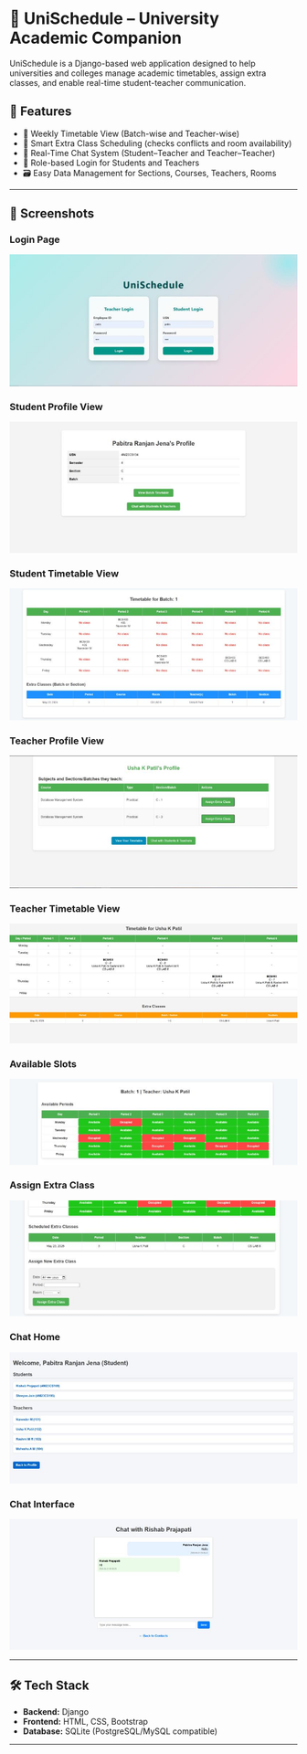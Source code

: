 # 📅 UniSchedule – University Academic Companion

UniSchedule is a Django-based web application designed to help universities and colleges manage academic timetables, assign extra classes, and enable real-time student-teacher communication.

## 🚀 Features

- 📆 Weekly Timetable View (Batch-wise and Teacher-wise)
- 🧠 Smart Extra Class Scheduling (checks conflicts and room availability)
- 💬 Real-Time Chat System (Student–Teacher and Teacher–Teacher)
- 🔐 Role-based Login for Students and Teachers
- 🗃️ Easy Data Management for Sections, Courses, Teachers, Rooms

---

## 🎥 Screenshots

### Login Page
![Login Page](images/login.jpeg)

### Student Profile View
![Student Profile](images/studentprofile.jpeg)

### Student Timetable View
![Batch Timetable View](images/studenttimetable.jpeg)

### Teacher Profile View
![Teacher Profile](images/teacherprofile.jpeg)

### Teacher Timetable View
![Teacher Timetable View](images/teachertimetable.jpeg)

### Available Slots
![Availabe slots for extra class](images/availableslots.jpeg)

### Assign Extra Class
![Extra Class](images/extraclassassignment.jpeg)

### Chat Home
![Chat Home Page](images/chathome.jpeg)

### Chat Interface
![Chating View](images/chatroom.jpeg)

---

## 🛠️ Tech Stack

- **Backend:** Django
- **Frontend:** HTML, CSS, Bootstrap
- **Database:** SQLite (PostgreSQL/MySQL compatible)

---

